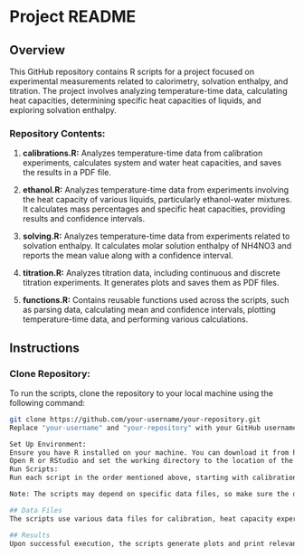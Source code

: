 # Project README

## Overview

This GitHub repository contains R scripts for a project focused on experimental measurements related to calorimetry, solvation enthalpy, and titration. The project involves analyzing temperature-time data, calculating heat capacities, determining specific heat capacities of liquids, and exploring solvation enthalpy.

### Repository Contents:

1. **calibrations.R:** Analyzes temperature-time data from calibration experiments, calculates system and water heat capacities, and saves the results in a PDF file.

2. **ethanol.R:** Analyzes temperature-time data from experiments involving the heat capacity of various liquids, particularly ethanol-water mixtures. It calculates mass percentages and specific heat capacities, providing results and confidence intervals.

3. **solving.R:** Analyzes temperature-time data from experiments related to solvation enthalpy. It calculates molar solution enthalpy of NH4NO3 and reports the mean value along with a confidence interval.

4. **titration.R:** Analyzes titration data, including continuous and discrete titration experiments. It generates plots and saves them as PDF files.

5. **functions.R:** Contains reusable functions used across the scripts, such as parsing data, calculating mean and confidence intervals, plotting temperature-time data, and performing various calculations.

## Instructions

### Clone Repository:

To run the scripts, clone the repository to your local machine using the following command:

```bash
git clone https://github.com/your-username/your-repository.git
Replace "your-username" and "your-repository" with your GitHub username and the name of the repository, respectively.

Set Up Environment:
Ensure you have R installed on your machine. You can download it from here.
Open R or RStudio and set the working directory to the location of the downloaded scripts.
Run Scripts:
Run each script in the order mentioned above, starting with calibrations.R.

Note: The scripts may depend on specific data files, so make sure the data files are located in the correct directories or modify the file paths accordingly.

## Data Files
The scripts use various data files for calibration, heat capacity experiments, solvation enthalpy experiments, and titration experiments. Ensure these files are present in the appropriate directories or update the file paths in the scripts.

## Results
Upon successful execution, the scripts generate plots and print relevant results, such as heat capacities, specific heat capacities, molar solution enthalpy, and titration information.
